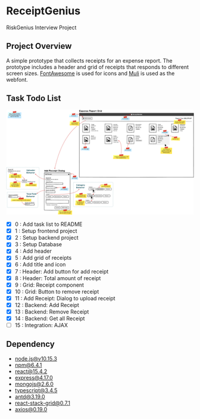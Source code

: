 # ReceiptGenius
RiskGenius Interview Project

## Project Overview
A simple prototype that collects receipts for an expense report. The prototype includes a header and grid of receipts that responds to different screen sizes. [FontAwesome](https://fontawesome.com/) is used for icons and [Muli](https://fonts.google.com/specimen/Muli) is used as the webfont.

## Task Todo List

![Mockup](https://raw.githubusercontent.com/HermiteBai/ReceiptGenius/master/materials/Mockup.png)

- [x] 0 : Add task list to README
- [x] 1 : Setup frontend project
- [x] 2 : Setup backend project
- [x] 3 : Setup Database
- [x] 4 : Add header
- [x] 5 : Add grid of receipts
- [x] 6 : Add title and icon
- [x] 7 : Header: Add button for add receipt
- [x] 8 : Header: Total amount of receipt
- [x] 9 : Grid: Receipt component
- [x] 10 : Grid: Button to remove receipt
- [x] 11 : Add Receipt: Dialog to upload receipt
- [x] 12 : Backend: Add Receipt
- [x] 13 : Backend: Remove Receipt
- [x] 14 : Backend: Get all Receipt
- [ ] 15 : Integration: AJAX

## Dependency
- node.js@v10.15.3
- npm@6.4.1
- react@15.4.2
- express@4.17.0
- mongojs@2.6.0
- typescript@3.4.5
- antd@3.19.0
- react-stack-grid@0.7.1
- axios@0.19.0

